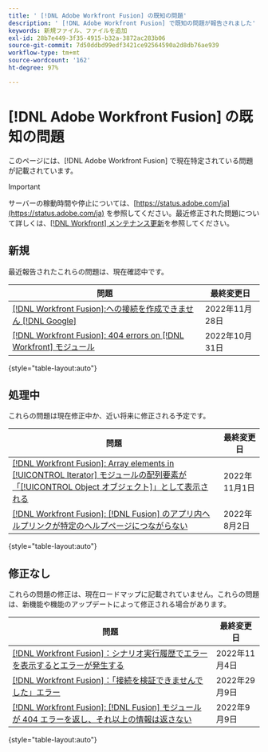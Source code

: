 ```yaml
---
title: ' [!DNL Adobe Workfront Fusion] の既知の問題'
description: ' [!DNL Adobe Workfront Fusion] で既知の問題が報告されました'
keywords: 新規ファイル、ファイルを追加
exl-id: 28b7e449-3f35-4915-b32a-3872ac283b06
source-git-commit: 7d50ddbd99edf3421ce92564590a2d8db76ae939
workflow-type: tm+mt
source-wordcount: '162'
ht-degree: 97%

---
```


# [!DNL Adobe Workfront Fusion] の既知の問題

このページには、[!DNL Adobe Workfront Fusion] で現在特定されている問題が記載されています。

>[!IMPORTANT]
>
>サーバーの稼動時間や停止については、[https://status.adobe.com/ja](https://status.adobe.com/ja) を参照してください。最近修正された問題について詳しくは、[[!DNL Workfront] メンテナンス更新](../maintenance/current-updates.md)を参照してください。

## 新規

最近報告されたこれらの問題は、現在確認中です。

| **問題** | **最終変更日** |
| -----------------------------------------------------------------| ----------------- |
| [[!DNL Workfront Fusion]:への接続を作成できません [!DNL Google]](known-issues-workfront-fusion/fusion-google-connection-fails.md) | 2022年11月28日 |
| [[!DNL Workfront Fusion]: 404 errors on [!DNL Workfront] モジュール](known-issues-workfront-fusion/fusion-404-error-in-wf-module.md) | 2022年10月31日 |

{style=&quot;table-layout:auto&quot;}


## 処理中

これらの問題は現在修正中か、近い将来に修正される予定です。

| **問題** | **最終変更日** |
| -----------------------------------------------------------------| ----------------- |
| [[!DNL Workfront Fusion]: Array elements in [!UICONTROL Iterator]  モジュールの配列要素が「[!UICONTROL Object オブジェクト]」として表示される](known-issues-workfront-fusion/fusion-iterator-shows-object-object.md) | 2022年11月1日 |
| [[!DNL Workfront Fusion]: [!DNL Fusion]  のアプリ内ヘルプリンクが特定のヘルプページにつながらない](known-issues-workfront-fusion/help-links-in-modules-not-working.md) | 2022年8月2日 |

{style=&quot;table-layout:auto&quot;}

## 修正なし

これらの問題の修正は、現在ロードマップに記載されていません。これらの問題は、新機能や機能のアップデートによって修正される場合があります。

| **問題** | **最終変更日** |
| -----------------------------------------------------------------| ----------------- |
| [[!DNL Workfront Fusion]：シナリオ実行履歴でエラーを表示するとエラーが発生する](known-issues-workfront-fusion/fusion-enoent-error-when-viewing-error.md) | 2022年11月4日 |
| [[!DNL Workfront Fusion]：「接続を検証できませんでした」エラー](known-issues-workfront-fusion/fusion-401-error-must-reauthenicate-connection.md) | 2022年29月9日 |
| [[!DNL Workfront Fusion]: [!DNL Fusion] モジュールが 404 エラーを返し、それ以上の情報は返さない](known-issues-workfront-fusion/fusion-404-error-no-description.md) | 2022年9月9日 |

{style=&quot;table-layout:auto&quot;}

